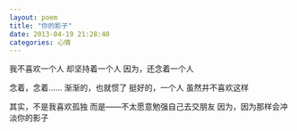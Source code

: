```yaml
---
layout: poem 
title: "你的影子"
date: 2013-04-19 21:28:40
categories: 心情
---
```


我不喜欢一个人
却坚持着一个人
因为，还念着一个人

念着，念着......
渐渐的，也就惯了
挺好的，一个人
虽然并不喜欢这样

其实，不是我喜欢孤独
而是——不太愿意勉强自己去交朋友
因为，因为那样会冲淡你的影子
